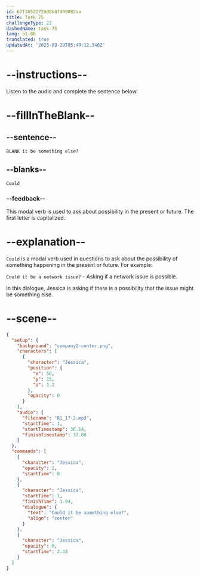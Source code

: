 ```yaml
---
id: 67f38522729d8b0f409082aa
title: Task 75
challengeType: 22
dashedName: task-75
lang: pt-BR
translated: true
updatedAt: '2025-09-29T05:49:12.346Z'
---
```


<!--(audio) Jessica: Could it be something else? -->

# --instructions--

Listen to the audio and complete the sentence below.

# --fillInTheBlank--

## --sentence--

`BLANK it be something else?`

## --blanks--

`Could`

### --feedback--

This modal verb is used to ask about possibility in the present or future. The first letter is capitalized.

# --explanation--

`Could` is a modal verb used in questions to ask about the possibility of something happening in the present or future. For example:

`Could it be a network issue?` - Asking if a network issue is possible.

In this dialogue, Jessica is asking if there is a possibility that the issue might be something else.

# --scene--

```json
{
  "setup": {
    "background": "company2-center.png",
    "characters": [
      {
        "character": "Jessica",
        "position": {
          "x": 50,
          "y": 15,
          "z": 1.2
        },
        "opacity": 0
      }
    ],
    "audio": {
      "filename": "B1_17-2.mp3",
      "startTime": 1,
      "startTimestamp": 36.14,
      "finishTimestamp": 37.08
    }
  },
  "commands": [
    {
      "character": "Jessica",
      "opacity": 1,
      "startTime": 0
    },
    {
      "character": "Jessica",
      "startTime": 1,
      "finishTime": 1.94,
      "dialogue": {
        "text": "Could it be something else?",
        "align": "center"
      }
    },
    {
      "character": "Jessica",
      "opacity": 0,
      "startTime": 2.44
    }
  ]
}
```
